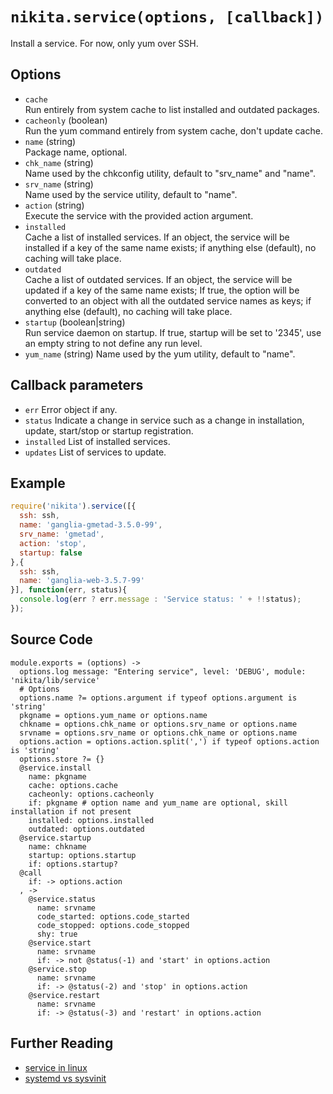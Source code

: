 
# `nikita.service(options, [callback])`

Install a service. For now, only yum over SSH.

## Options

*   `cache`   
    Run entirely from system cache to list installed and outdated packages.
*   `cacheonly` (boolean)   
    Run the yum command entirely from system cache, don't update cache.
*   `name` (string)   
    Package name, optional.
*   `chk_name` (string)   
    Name used by the chkconfig utility, default to "srv_name" and "name".
*   `srv_name` (string)   
    Name used by the service utility, default to "name".
*   `action` (string)   
    Execute the service with the provided action argument.
*   `installed`   
    Cache a list of installed services. If an object, the service will be
    installed if a key of the same name exists; if anything else (default), no
    caching will take place.
*   `outdated`   
    Cache a list of outdated services. If an object, the service will be updated
    if a key of the same name exists; If true, the option will be converted to
    an object with all the outdated service names as keys; if anything else
    (default), no caching will take place.
*   `startup` (boolean|string)   
    Run service daemon on startup. If true, startup will be set to '2345', use
    an empty string to not define any run level.
*   `yum_name` (string)
    Name used by the yum utility, default to "name".

## Callback parameters

*   `err`
    Error object if any.
*   `status`
    Indicate a change in service such as a change in installation, update,
    start/stop or startup registration.
*   `installed`
    List of installed services.
*   `updates`
    List of services to update.

## Example

```js
require('nikita').service([{
  ssh: ssh,
  name: 'ganglia-gmetad-3.5.0-99',
  srv_name: 'gmetad',
  action: 'stop',
  startup: false
},{
  ssh: ssh,
  name: 'ganglia-web-3.5.7-99'
}], function(err, status){
  console.log(err ? err.message : 'Service status: ' + !!status);
});
```

## Source Code

    module.exports = (options) ->
      options.log message: "Entering service", level: 'DEBUG', module: 'nikita/lib/service'
      # Options
      options.name ?= options.argument if typeof options.argument is 'string'
      pkgname = options.yum_name or options.name
      chkname = options.chk_name or options.srv_name or options.name
      srvname = options.srv_name or options.chk_name or options.name
      options.action = options.action.split(',') if typeof options.action is 'string'
      options.store ?= {}
      @service.install
        name: pkgname
        cache: options.cache
        cacheonly: options.cacheonly
        if: pkgname # option name and yum_name are optional, skill installation if not present
        installed: options.installed
        outdated: options.outdated
      @service.startup
        name: chkname
        startup: options.startup
        if: options.startup?
      @call
        if: -> options.action
      , ->
        @service.status
          name: srvname
          code_started: options.code_started
          code_stopped: options.code_stopped
          shy: true
        @service.start
          name: srvname
          if: -> not @status(-1) and 'start' in options.action
        @service.stop
          name: srvname
          if: -> @status(-2) and 'stop' in options.action
        @service.restart
          name: srvname
          if: -> @status(-3) and 'restart' in options.action

## Further Reading

*   [service in linux](https://www.digitalocean.com/community/tutorials/how-to-configure-a-linux-service-to-start-automatically-after-a-crash-or-reboot-part-2-reference#systemd-configuration-files-unit-files)
*   [systemd vs sysvinit](https://fedoraproject.org/wiki/SysVinit_to_Systemd_Cheatsheet)

